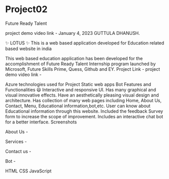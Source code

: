 # Project02
Future Ready Talent

project demo video link - 
January 4, 2023 GUTTULA DHANUSH.

✨ LOTUS ✨
This is a web based application developed for Education related based website in india

This web based education application has been developed for the accomplishment of Future Ready Talent Internship program launched by Microsoft, Future Skills Prime, Quess, Github and EY.
Project Link -
project demo video link - 

Azure technologies used for Project
Static web apps
Bot
Features and Functionalities 😃
Interactive and responsive UI.
Has many graphical and visual innovative effects.
Have an aesthetically pleasing visual design and architecture.
Has collection of many web pages including Home, About Us, Contact, Menu, Educational information,bot,etc.
User can know about Educational information through this website.
Included the feedback Survey form to increase the scope of improvement.
Includes an interactive chat bot for a better interface.
Screenshots

About Us -


Services -

Contact us -


Bot -


HTML
CSS
JavaScript
